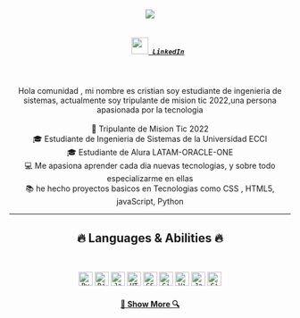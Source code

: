 

<h1 align="center">
  <a href="https://git.io/typing-svg">
    <img src="https://readme-typing-svg.herokuapp.com/?lines=Hello,+There!+👋;This+is+Cristian....;Nice+to+meet+you!&center=true&size=30">
  </a>
</h1>

<h5 align="center">


  <code>
    <a href="https://www.linkedin.com/in/cristian-galeano-/" title="LinkedIn Profile"><img width="30" src="https://neilpatel.com/wp-content/uploads/2017/05/LinkedIn.jpg"> LinkedIn</a></code>



  
 
</h5>
<br>
<p align="center">
 Hola comunidad , mi nombre es cristian soy estudiante de ingenieria de sistemas, actualmente soy tripulante de mision tic 2022,una persona apasionada por la      tecnologia
  <br>
  <br>
  🔬 Tripulante de Mision Tic 2022
  <br>
  🎓 Estudiante de Ingenieria de Sistemas de la Universidad ECCI
  <br>
  🎓 Estudiante de Alura LATAM-ORACLE-ONE
  <br>
  💻 Me apasiona aprender cada dia nuevas tecnologias, y sobre todo especializarme en ellas
  <br>
  📚 he hecho proyectos basicos en Tecnologias como CSS , HTML5, javaScript, Python
  <br>
</p>

<hr>
<h2 align="center">🔥 Languages & Abilities 🔥</h2>
<br>
<p align="center">
  <code><img title="Python" height="25" src="images/python-original.svg"></code>
  <code><img title="Django" height="25" src="images/django.png"></code>
  <code><img title="Javascript" height="25" src="images/javascript.svg"></code>
  <code><img title="HTML5" height="25" src="images/html5.svg"></code>
  <code><img title="CSS" height="25" src="images/css.svg"></code>
  <code><img title="Git" height="25" src="images/git-original.svg"></code>
  <code><img title="Visual Studio Code" height="25" src="images/vscode.png"></code>
  <code><img title="Java" height="25" src="images/java-original.svg"></code>
  <code><img title="GitHub" height="25" src="images/github.svg"></code>
  
</p>

<h4 align="center">
  <a href=" https://github.com/10002856340c?tab=repositories">🔎 Show More 🔍</a>
</h4>
